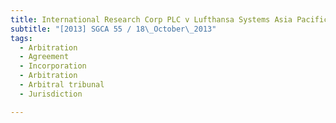 ```yaml
---
title: International Research Corp PLC v Lufthansa Systems Asia Pacific Pte Ltd and another 
subtitle: "[2013] SGCA 55 / 18\_October\_2013"
tags:
  - Arbitration
  - Agreement
  - Incorporation
  - Arbitration
  - Arbitral tribunal
  - Jurisdiction

---
```


